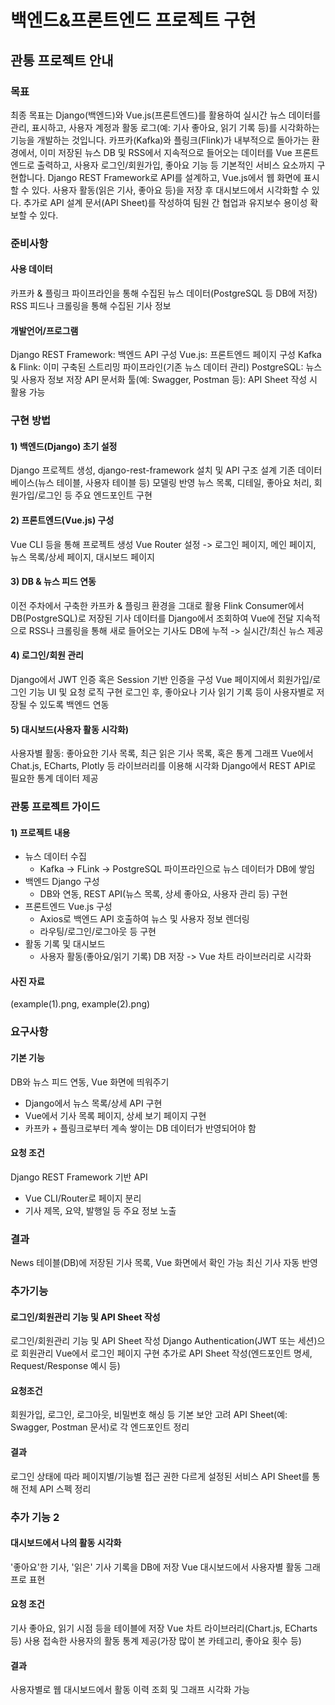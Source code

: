 # 백엔드&프론트엔드 프로젝트 구현
## 관통 프로젝트 안내
### 목표
최종 목표는 Django(백엔드)와 Vue.js(프론트엔드)를 활용하여 실시간 뉴스 데이터를 관리, 표시하고, 사용자 계정과 활동 로그(예: 기사 좋아요, 읽기 기록 등)를 시각화하는 기능을 개발하는 것입니다.
카프카(Kafka)와 플링크(Flink)가 내부적으로 돌아가는 환경에서, 이미 저장된 뉴스 DB 및 RSS에서 지속적으로 들어오는 데이터를 Vue 프론트엔드로 출력하고, 사용자 로그인/회원가입, 좋아요 기능 등 기본적인 서비스 요소까지 구현합니다.
Django REST Framework로 API를 설계하고, Vue.js에서 웹 화면에 표시할 수 있다.
사용자 활동(읽은 기사, 좋아요 등)을 저장 후 대시보드에서 시각화할 수 있다.
추가로 API 설계 문서(API Sheet)를 작성하여 팀원 간 협업과 유지보수 용이성 확보할 수 있다.
### 준비사항
#### 사용 데이터
카프카 & 플링크 파이프라인을 통해 수집된 뉴스 데이터(PostgreSQL 등 DB에 저장)
RSS 피드나 크롤링을 통해 수집된 기사 정보
#### 개발언어/프로그램
Django REST Framework: 백엔드 API 구성
Vue.js: 프론트엔드 페이지 구성
Kafka & Flink: 이미 구축된 스트리밍 파이프라인(기존 뉴스 데이터 관리)
PostgreSQL: 뉴스 및 사용자 정보 저장
API 문서화 툴(예: Swagger, Postman 등): API Sheet 작성 시 활용 가능
### 구현 방법
#### 1) 백엔드(Django) 초기 설정
Django 프로젝트 생성, django-rest-framework 설치 및 API 구조 설계
기존 데이터베이스(뉴스 테이블, 사용자 테이블 등) 모델링 반영
뉴스 목록, 디테일, 좋아요 처리, 회원가입/로그인 등 주요 엔드포인트 구현
#### 2) 프론트엔드(Vue.js) 구성
Vue CLI 등을 통해 프로젝트 생성
Vue Router 설정 -> 로그인 페이지, 메인 페이지, 뉴스 목록/상세 페이지, 대시보드 페이지   
#### 3) DB & 뉴스 피드 연동
이전 주차에서 구축한 카프카 & 플링크 환경을 그대로 활용
Flink Consumer에서 DB(PostgreSQL)로 저장된 기사 데이터를 Django에서 조회하여 Vue에 전달
지속적으로 RSS나 크롤링을 통해 새로 들어오는 기사도 DB에 누적 -> 실시간/최신 뉴스 제공
#### 4) 로그인/회원 관리
Django에서 JWT 인증 혹은 Session 기반 인증을 구성
Vue 페이지에서 회원가입/로그인 기능 UI 및 요청 로직 구현
로그인 후, 좋아요나 기사 읽기 기록 등이 사용자별로 저장될 수 있도록 백엔드 연동
#### 5) 대시보드(사용자 활동 시각화)
사용자별 활동: 좋아요한 기사 목록, 최근 읽은 기사 목록, 혹은 통계 그래프
Vue에서 Chat.js, ECharts, Plotly 등 라이브러리를 이용해 시각화
Django에서 REST API로 필요한 통계 데이터 제공
### 관통 프로젝트 가이드
#### 1) 프로젝트 내용
- 뉴스 데이터 수집
  - Kafka -> FLink -> PostgreSQL 파이프라인으로 뉴스 데이터가 DB에 쌓임
- 백엔드 Django 구성
  - DB와 연동, REST API(뉴스 목록, 상세 좋아요, 사용자 관리 등) 구현
- 프론트엔드 Vue.js 구성
  - Axios로 백엔드 API 호출하여 뉴스 및 사용자 정보 렌더링
  - 라우팅/로그인/로그아웃 등 구현
- 활동 기록 및 대시보드
  - 사용자 활동(좋아요/읽기 기록) DB 저장 -> Vue 차트 라이브러리로 시각화
#### 사진 자료
(example(1).png, example(2).png)
### 요구사항
#### 기본 기능
DB와 뉴스 피드 연동, Vue 화면에 띄워주기            
- Django에서 뉴스 목록/상세 API 구현
- Vue에서 기사 목록 페이지, 상세 보기 페이지 구현
- 카프카 + 플링크로부터 계속 쌓이는 DB 데이터가 반영되어야 함
#### 요청 조건
Django REST Framework 기반 API
- Vue CLI/Router로 페이지 분리
- 기사 제목, 요약, 발행일 등 주요 정보 노출
### 결과
News 테이블(DB)에 저장된 기사 목록, Vue 화면에서 확인 가능
최신 기사 자동 반영
### 추가기능
#### 로그인/회원관리 기능 및 API Sheet 작성
로그인/회원관리 기능 및 API Sheet 작성
Django Authentication(JWT 또는 세션)으로 회원관리
Vue에서 로그인 페이지 구현
추가로 API Sheet 작성(엔드포인트 명세, Request/Response 예시 등)
#### 요청조건
회원가입, 로그인, 로그아웃, 비밀번호 해싱 등 기본 보안 고려
API Sheet(예: Swagger, Postman 문서)로 각 엔드포인트 정리
#### 결과
로그인 상태에 따라 페이지별/기능별 접근 권한 다르게 설정된 서비스
API Sheet를 통해 전체 API 스펙 정리
### 추가 기능 2
#### 대시보드에서 나의 활동 시각화
'좋아요'한 기사, '읽은' 기사 기록을 DB에 저장
Vue 대시보드에서 사용자별 활동 그래프로 표현
#### 요청 조건
기사 좋아요, 읽기 시점 등을 테이블에 저장
Vue 차트 라이브러리(Chart.js, ECharts 등) 사용
접속한 사용자의 활동 통계 제공(가장 많이 본 카테고리, 좋아요 횟수 등)
#### 결과
사용자별로 웹 대시보드에서 활동 이력 조회 및 그래프 시각화 가능
